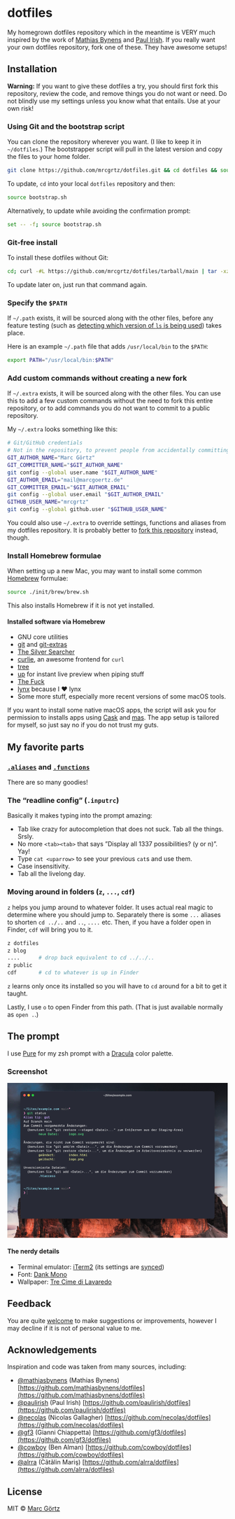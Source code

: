 # dotfiles

My homegrown dotfiles repository which in the meantime is VERY much inspired by the work of [Mathias Bynens](https://mths.be/dotfiles) and [Paul Irish](https://github.com/paulirish/dotfiles). If you really want your own dotfiles repository, fork one of these. They have awesome setups!

## Installation

**Warning:** If you want to give these dotfiles a try, you should first fork this repository, review the code, and remove things you do not want or need. Do not blindly use my settings unless you know what that entails. Use at your own risk!

### Using Git and the bootstrap script

You can clone the repository wherever you want. (I like to keep it in `~/dotfiles`.) The bootstrapper script will pull in the latest version and copy the files to your home folder.

```bash
git clone https://github.com/mrcgrtz/dotfiles.git && cd dotfiles && source bootstrap.sh
```

To update, `cd` into your local `dotfiles` repository and then:

```bash
source bootstrap.sh
```

Alternatively, to update while avoiding the confirmation prompt:

```bash
set -- -f; source bootstrap.sh
```

### Git-free install

To install these dotfiles without Git:

```bash
cd; curl -#L https://github.com/mrcgrtz/dotfiles/tarball/main | tar -xzv --strip-components 1 --exclude={README.md,LICENSE.md,init}
```

To update later on, just run that command again.

### Specify the `$PATH`

If `~/.path` exists, it will be sourced along with the other files, before any feature testing (such as [detecting which version of `ls` is being used](https://github.com/mathiasbynens/dotfiles/blob/aff769fd75225d8f2e481185a71d5e05b76002dc/.aliases#L21-26)) takes place.

Here is an example `~/.path` file that adds `/usr/local/bin` to the `$PATH`:

```bash
export PATH="/usr/local/bin:$PATH"
```

### Add custom commands without creating a new fork

If `~/.extra` exists, it will be sourced along with the other files. You can use this to add a few custom commands without the need to fork this entire repository, or to add commands you do not want to commit to a public repository.

My `~/.extra` looks something like this:

```bash
# Git/GitHub credentials
# Not in the repository, to prevent people from accidentally committing under my name
GIT_AUTHOR_NAME="Marc Görtz"
GIT_COMMITTER_NAME="$GIT_AUTHOR_NAME"
git config --global user.name "$GIT_AUTHOR_NAME"
GIT_AUTHOR_EMAIL="mail@marcgoertz.de"
GIT_COMMITTER_EMAIL="$GIT_AUTHOR_EMAIL"
git config --global user.email "$GIT_AUTHOR_EMAIL"
GITHUB_USER_NAME="mrcgrtz"
git config --global github.user "$GITHUB_USER_NAME"
```

You could also use `~/.extra` to override settings, functions and aliases from my dotfiles repository. It is probably better to [fork this repository](https://github.com/mrcgrtz/dotfiles/fork) instead, though.

### Install Homebrew formulae

When setting up a new Mac, you may want to install some common [Homebrew](https://brew.sh/) formulae:

```bash
source ./init/brew/brew.sh
```

This also installs Homebrew if it is not yet installed.

#### Installed software via Homebrew

* GNU core utilities
* [git](https://git-scm.com/) and [git-extras](https://github.com/tj/git-extras/blob/main/Commands.md)
* [The Silver Searcher](https://geoff.greer.fm/ag/)
* [curlie](https://curlie.io/), an awesome frontend for `curl`
* [tree](http://mama.indstate.edu/users/ice/tree/)
* [up](https://github.com/akavel/up) for instant live preview when piping stuff
* [The Fuck](https://github.com/nvbn/thefuck)
* [lynx](http://lynx.invisible-island.net/) because I ♥ lynx
* Some more stuff, especially more recent versions of some macOS tools.

If you want to install some native macOS apps, the script will ask you
for permission to installs apps using
[Cask](https://github.com/Homebrew/homebrew-cask) and
[mas](https://github.com/mas-cli/mas). The app setup is tailored for
myself, so just say no if you do not trust my guts.

## My favorite parts

### [`.aliases`](https://github.com/mrcgrtz/dotfiles/blob/main/.aliases) and [`.functions`](https://github.com/mrcgrtz/dotfiles/blob/main/.functions)

There are so many goodies!

### The “readline config” (`.inputrc`)

Basically it makes typing into the prompt amazing:

* Tab like crazy for autocompletion that does not suck. Tab all the things. Srsly.
* No more `<tab><tab>` that says ”Display all 1337 possibilities? (y or n)”. Yay!
* Type `cat <uparrow>` to see your previous `cat`s and use them.
* Case insensitivity.
* Tab all the livelong day.

### Moving around in folders (`z`, `...`, `cdf`)

`z` helps you jump around to whatever folder. It uses actual real magic to determine where you should jump to. Separately there is some `...` aliases to shorten `cd ../..` and `..`, `....` etc. Then, if you have a folder open in Finder, `cdf` will bring you to it.

```sh
z dotfiles
z blog
....      # drop back equivalent to cd ../../..
z public
cdf       # cd to whatever is up in Finder
```

`z` learns only once its installed so you will have to `cd` around for a bit to get it taught.

Lastly, I use `o` to open Finder from this path. (That is just available normally as `open .`.)

## The prompt

I use [Pure](https://github.com/sindresorhus/pure) for my zsh prompt with a [Dracula](https://draculatheme.com/) color palette.

### Screenshot

![Screenshot of my prompt](https://raw.githubusercontent.com/mrcgrtz/dotfiles/main/init/terminal/screenshot.png "Colorful prompt.")

#### The nerdy details

* Terminal emulator: [iTerm2](https://iterm2.com/) (its settings are [synced](https://github.com/mrcgrtz/dotfiles/blob/main/init/terminal/com.googlecode.iterm2.plist))
* Font: [Dank Mono](https://dank.sh/)
* Wallpaper: [Tre Cime di Lavaredo](https://unsplash.com/photos/iplwfXCe8a4)

## Feedback

You are quite [welcome](https://github.com/mrcgrtz/dotfiles/issues) to make suggestions or improvements, however I may decline if it is not of personal value to me.

## Acknowledgements

Inspiration and code was taken from many sources, including:

* [@mathiasbynens](https://github.com/mathiasbynens) (Mathias Bynens)
  [https://github.com/mathiasbynens/dotfiles](https://github.com/mathiasbynens/dotfiles)
* [@paulirish](https://github.com/paulirish) (Paul Irish)
  [https://github.com/paulirish/dotfiles](https://github.com/paulirish/dotfiles)
* [@necolas](https://github.com/necolas) (Nicolas Gallagher)
  [https://github.com/necolas/dotfiles](https://github.com/necolas/dotfiles)
* [@gf3](https://github.com/gf3) (Gianni Chiappetta)
  [https://github.com/gf3/dotfiles](https://github.com/gf3/dotfiles)
* [@cowboy](https://github.com/cowboy) (Ben Alman)
  [https://github.com/cowboy/dotfiles](https://github.com/cowboy/dotfiles)
* [@alrra](https://github.com/alrra) (Cãtãlin Mariş)
  [https://github.com/alrra/dotfiles](https://github.com/alrra/dotfiles)

## License

MIT © [Marc Görtz](https://marcgoertz.de/)
